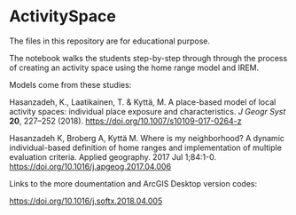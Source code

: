 # ActivitySpace

The files in this repository are for educational purpose.

The notebook walks the students step-by-step through through the process of creating an activity space using the home range model and IREM.



Models come from these studies:

Hasanzadeh, K., Laatikainen, T. & Kyttä, M. A place-based model of local activity spaces: individual place exposure and characteristics. _J Geogr Syst_ **20**, 227–252 (2018). https://doi.org/10.1007/s10109-017-0264-z



Hasanzadeh K, Broberg A, Kyttä M. Where is my neighborhood? A dynamic individual-based definition of home ranges and implementation of multiple evaluation criteria. Applied geography. 2017 Jul 1;84:1-0. https://doi.org/10.1016/j.apgeog.2017.04.006



Links to the more doumentation and ArcGIS Desktop version codes:

https://doi.org/10.1016/j.softx.2018.04.005
